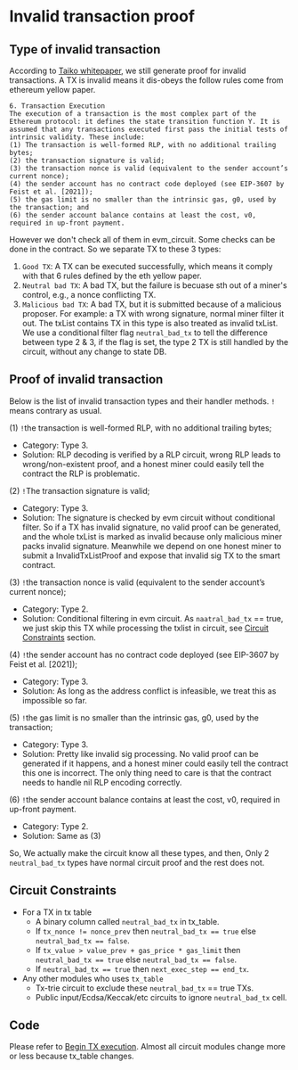 # Invalid transaction proof

## Type of invalid transaction
According to [Taiko whitepaper](https://github.com/taikochain/whitepaper), we still generate proof for invalid transactions. A TX is invalid means it dis-obeys the follow rules come from ethereum yellow paper. 

```
6. Transaction Execution
The execution of a transaction is the most complex part of the Ethereum protocol: it defines the state transition function Υ. It is assumed that any transactions executed first pass the initial tests of intrinsic validity. These include:
(1) The transaction is well-formed RLP, with no additional trailing bytes;
(2) the transaction signature is valid;
(3) the transaction nonce is valid (equivalent to the sender account’s current nonce);
(4) the sender account has no contract code deployed (see EIP-3607 by Feist et al. [2021]);
(5) the gas limit is no smaller than the intrinsic gas, g0, used by the transaction; and
(6) the sender account balance contains at least the cost, v0, required in up-front payment.
```

However we don't check all of them in evm_circuit. Some checks can be done in the contract. So we separate TX to these 3 types:
1. `Good TX`: A TX can be executed successfully, which means it comply with that 6 rules defined by the eth yellow paper.
2. `Neutral bad TX`: A bad TX, but the failure is becuase sth out of a miner's control, e.g., a nonce conflicting TX.
3. `Malicious bad TX`: A bad TX, but it is submitted because of a malicious proposer. For example: a TX with wrong signature, normal miner filter it out. The txList contains TX in this type is also treated as invalid txList.
We use a conditional filter flag `neutral_bad_tx` to tell the difference between type 2 & 3, if the flag is set, the type 2 TX is still handled by the circuit, without any change to state DB. 

## Proof of invalid transaction

Below is the list of invalid transaction types and their handler methods. `!` means contrary as usual.

(1) `!`the transaction is well-formed RLP, with no additional trailing bytes;
- Category: Type 3.
- Solution: RLP decoding is verified by a RLP circuit, wrong RLP leads to wrong/non-existent proof, and a honest miner could easily tell the contract the RLP is problematic.

(2) `!`The transaction signature is valid;
- Category: Type 3.
- Solution: The signature is checked by evm circuit without conditional filter. So if a TX has invalid signature, no valid proof can be generated, and the whole txList is marked as invalid because only malicious miner packs invalid signature. Meanwhile we depend on one honest miner to submit a InvalidTxListProof and expose that invalid sig TX to the smart contract.

(3) `!`the transaction nonce is valid (equivalent to the sender account’s current nonce);
- Category: Type 2.
- Solution: Conditional filtering in evm circuit. As `naatral_bad_tx` == true, we just skip this TX while processing the txlist in circuit, see [Circuit Constraints](#circuit-constraints) section.

(4) `!`the sender account has no contract code deployed (see EIP-3607 by Feist et al. [2021]);
- Category: Type 3.
- Solution: As long as the address conflict is infeasible, we treat this as impossible so far.

(5) `!`the gas limit is no smaller than the intrinsic gas, g0, used by the transaction;
- Category: Type 3.
- Solution: Pretty like invalid sig processing. No valid proof can be generated if it happens, and a honest miner could easily tell the contract this one is incorrect. The only thing need to care is that the contract needs to handle nil RLP encoding correctly.

(6) `!`the sender account balance contains at least the cost, v0, required in up-front payment.
- Category: Type 2.
- Solution: Same as (3)

So, We actually make the circuit know all these types, and then, Only 2 `neutral_bad_tx` types have normal circuit proof and the rest does not.

## Circuit Constraints

- For a TX in tx table
  - A binary column called `neutral_bad_tx` in tx_table.
  - If `tx_nonce != nonce_prev` then `neutral_bad_tx == true` else `neutral_bad_tx == false`.
  - If `tx_value > value_prev + gas_price * gas_limit` then `neutral_bad_tx == true` else `neutral_bad_tx == false`.
  - If `neutral_bad_tx == true` then `next_exec_step == end_tx`.
- Any other modules who uses `tx_table`
  - Tx-trie circuit to exclude these `neutral_bad_tx` == true TXs.
  - Public input/Ecdsa/Keccak/etc circuits to ignore `neutral_bad_tx` cell. 

## Code

Please refer to [Begin TX execution](`src/zkevm-specs/exp_circuit.py`).
Almost all circuit modules change more or less because tx_table changes.
